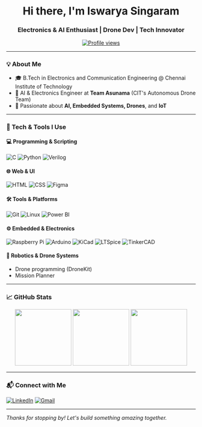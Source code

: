 <h1 align="center">Hi there, I'm Iswarya Singaram</h1>
<h3 align="center">Electronics & AI Enthusiast | Drone Dev | Tech Innovator</h3>

<p align="center">
  <a href="https://github.com/Iswarya-Singaram">
    <img src="https://komarev.com/ghpvc/?username=Iswarya-Singaram&label=Profile%20views&color=blueviolet&style=flat" alt="Profile views" />
  </a>
</p>

---

### 💡 About Me

- 🎓 B.Tech in Electronics and Communication Engineering @ Chennai Institute of Technology
- 🚁 AI & Electronics Engineer at **Team Asunama** (CIT's Autonomous Drone Team)
- 🤖 Passionate about **AI, Embedded Systems, Drones**, and **IoT**

---

### 🔧 Tech & Tools I Use

#### 💻 Programming & Scripting
![C](https://img.shields.io/badge/-C-00599C?style=flat-square&logo=c)
![Python](https://img.shields.io/badge/-Python-3776AB?style=flat-square&logo=python)
![Verilog](https://img.shields.io/badge/-Verilog-A020F0?style=flat-square)

#### 🌐 Web & UI
![HTML](https://img.shields.io/badge/-HTML-E34F26?style=flat-square&logo=html5)
![CSS](https://img.shields.io/badge/-CSS-1572B6?style=flat-square&logo=css3)
![Figma](https://img.shields.io/badge/-Figma-F24E1E?style=flat-square&logo=figma)

#### 🛠️ Tools & Platforms
![Git](https://img.shields.io/badge/-Git-F05032?style=flat-square&logo=git)
![Linux](https://img.shields.io/badge/-Linux-FCC624?style=flat-square&logo=linux)
![Power BI](https://img.shields.io/badge/-PowerBI-F2C811?style=flat-square&logo=powerbi)

#### ⚙️ Embedded & Electronics
![Raspberry Pi](https://img.shields.io/badge/-RaspberryPi-C51A4A?style=flat-square&logo=raspberry-pi)
![Arduino](https://img.shields.io/badge/-Arduino-00979D?style=flat-square&logo=arduino)
![KiCad](https://img.shields.io/badge/-KiCad-314CB6?style=flat-square&logo=kicad)
![LTSpice](https://img.shields.io/badge/-LTSpice-E60028?style=flat-square)
![TinkerCAD](https://img.shields.io/badge/-TinkerCAD-00B2A9?style=flat-square)

#### 🚀 Robotics & Drone Systems
- Drone programming (DroneKit)
- Mission Planner

---


### 📈 GitHub Stats

<p align="center">
  <img src="https://github-readme-stats.vercel.app/api?username=Iswarya-Singaram&show_icons=true&theme=tokyonight" height="150"/>
  <img src="https://github-readme-streak-stats.herokuapp.com/?user=Iswarya-Singaram&theme=tokyonight" height="150"/>
  <img src="https://github-readme-stats.vercel.app/api/top-langs/?username=Iswarya-Singaram&layout=compact&theme=tokyonight" height="150"/>
</p>

---

### 📬 Connect with Me

[![LinkedIn](https://img.shields.io/badge/-IswaryaSingaram-blue?style=flat-square&logo=Linkedin&logoColor=white&link=https://www.linkedin.com/in/iswarya-singaram-837954290/)](https://www.linkedin.com/in/iswarya-singaram-837954290/)
[![Gmail](https://img.shields.io/badge/-iswaryas.ece2023@citchennai.net-c14438?style=flat-square&logo=Gmail&logoColor=white)](mailto:iswaryas.ece2023@citchennai.net)

---

*Thanks for stopping by! Let's build something amazing together.*
